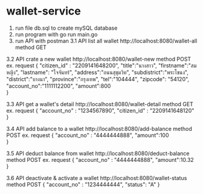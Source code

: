 # wallet-service
1. run file db.sql to create mySQL database 
2. run program with go run main.go
3. run API with postman 
3.1 API list all wallet
    http://localhost:8080/wallet-all method GET


3.2 API crate a new wallet
    http://localhost:8080/wallet-new method POST
    ex. request
    {
    "citizen_id" : "2209141648200",
    "title":"นางสาว",
    "firstname":"สมหญิง",
    "lastname": "ใจจันทร์",
    "address":"ถนนสุขุมวิท",
    "subdistrict":"พระโขนง",
    "district":"บางนา",
    "province":"กรุงเทพ",
    "tel":"104444",
    "zipcode": "54120",
    "account_no":"1111112200",
    "amount":800    
}

3.3 API get a wallet's detail
    http://localhost:8080/wallet-detail method GET
    ex. request
    {
    "account_no" : "1234567890",
    "citizen_id" : "2209141648120"
}

3.4 API add balance to a wallet
    http://localhost:8080/add-balance method  POST
    ex. request
{
    "account_no" : "4444444888",
    "amount":100   
}

3.5 API deduct balance from wallet
    http://localhost:8080/deduct-balance method POST
    ex. request
    {
    "account_no" : "4444444888",
    "amount":10.32
}

3.6 API deactivate & activate a wallet
    http://localhost:8080/wallet-status method POST
    {
    "account_no" : "1234444444",
    "status": "A"
}